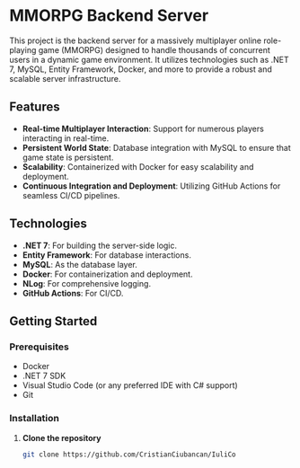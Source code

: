 # MMORPG Backend Server

This project is the backend server for a massively multiplayer online role-playing game (MMORPG) designed to handle thousands of concurrent users in a dynamic game environment. It utilizes technologies such as .NET 7, MySQL, Entity Framework, Docker, and more to provide a robust and scalable server infrastructure.

## Features

- **Real-time Multiplayer Interaction**: Support for numerous players interacting in real-time.
- **Persistent World State**: Database integration with MySQL to ensure that game state is persistent.
- **Scalability**: Containerized with Docker for easy scalability and deployment.
- **Continuous Integration and Deployment**: Utilizing GitHub Actions for seamless CI/CD pipelines.

## Technologies

- **.NET 7**: For building the server-side logic.
- **Entity Framework**: For database interactions.
- **MySQL**: As the database layer.
- **Docker**: For containerization and deployment.
- **NLog**: For comprehensive logging.
- **GitHub Actions**: For CI/CD.

## Getting Started

### Prerequisites

- Docker
- .NET 7 SDK
- Visual Studio Code (or any preferred IDE with C# support)
- Git

### Installation

1. **Clone the repository**
   ```bash
   git clone https://github.com/CristianCiubancan/IuliCo
   ```
